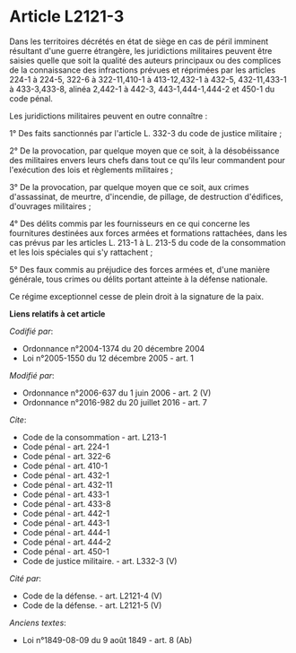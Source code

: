 # Article L2121-3

Dans les territoires décrétés en état de siège en cas de péril imminent résultant d'une guerre étrangère, les juridictions
militaires peuvent être saisies quelle que soit la qualité des auteurs principaux ou des complices de la connaissance des
infractions prévues et réprimées par les articles 224-1 à 224-5,
322-6 à 322-11,410-1 à 413-12,432-1 à 432-5,
432-11,433-1 à 433-3,433-8, alinéa 2,442-1 à 442-3,
443-1,444-1,444-2 et 450-1 du code pénal. 

Les juridictions militaires peuvent en outre connaître : 

1° Des faits sanctionnés par l'article L. 332-3 du code de justice militaire ; 

2° De la provocation, par quelque moyen que ce soit, à la désobéissance des militaires envers leurs chefs dans tout ce qu'ils
leur commandent pour l'exécution des lois et règlements militaires ; 

3° De la provocation, par quelque moyen que ce soit, aux crimes d'assassinat, de meurtre, d'incendie, de pillage, de
destruction d'édifices, d'ouvrages militaires ; 

4° Des délits commis par les fournisseurs en ce qui concerne les fournitures destinées aux forces armées et formations
rattachées, dans les cas prévus par les articles L. 213-1 à L. 213-5 du code de la consommation et les lois spéciales qui s'y
rattachent ; 

5° Des faux commis au préjudice des forces armées et, d'une manière générale, tous crimes ou délits portant atteinte à la
défense nationale. 

Ce régime exceptionnel cesse de plein droit à la signature de la paix.

**Liens relatifs à cet article**

_Codifié par_:

  - Ordonnance n°2004-1374 du 20 décembre 2004
  - Loi n°2005-1550 du 12 décembre 2005 - art. 1

_Modifié par_:

  - Ordonnance n°2006-637 du 1 juin 2006 - art. 2 (V)
  - Ordonnance n°2016-982 du 20 juillet 2016 - art. 7

_Cite_:

  - Code de la consommation - art. L213-1
  - Code pénal - art. 224-1
  - Code pénal - art. 322-6
  - Code pénal - art. 410-1
  - Code pénal - art. 432-1
  - Code pénal - art. 432-11
  - Code pénal - art. 433-1
  - Code pénal - art. 433-8
  - Code pénal - art. 442-1
  - Code pénal - art. 443-1
  - Code pénal - art. 444-1
  - Code pénal - art. 444-2
  - Code pénal - art. 450-1
  - Code de justice militaire. - art. L332-3 (V)

_Cité par_:

  - Code de la défense. - art. L2121-4 (V)
  - Code de la défense. - art. L2121-5 (V)

_Anciens textes_:

  - Loi n°1849-08-09 du 9 août 1849 - art. 8 (Ab)
